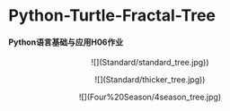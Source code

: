 # Python-Turtle-Fractal-Tree
#### Python语言基础与应用H06作业
<p align="center"> ![](Standard/standard_tree.jpg)) </p>
<p align="center"> ![](Standard/thicker_tree.jpg))
<p align="center"> ![](Four%20Season/4season_tree.jpg)
